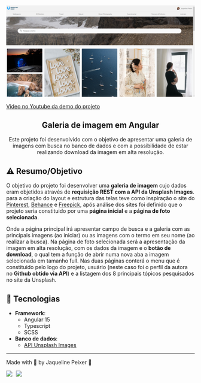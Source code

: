 ![](./img_readme/miniatura-apresentacao-projeto.png)


[Video no Youtube da demo do projeto](https://youtu.be/_3-sr_dCb4I)

<div align="center">
<h2>Galeria de imagem em Angular</h2>

Este projeto foi desenvolvido com o objetivo de apresentar uma galeria de imagens com busca no banco de dados e com a possibilidade de estar realizando download da imagem em alta resolução.
</div>

## ⚠️ Resumo/Objetivo
O objetivo do projeto foi desenvolver uma **galeria de imagem** cujo dados eram objetidos através de **requisição REST com a API da Unsplash Images**. para a criação do layout e estrutura das telas teve como inspiração o site do [Pinterest](https://www.pinterest.com/), [Behance](http://behance.net/) e [Freepick](https://br.freepik.com/), após análise dos sites foi definido que o projeto seria constituido por uma **página inicial** e a **página de foto selecionada**. 

Onde a página principal irá apresentar campo de busca e a galeria com as principais imagens (ao iniciar) ou as imagens com o termo em seu nome (ao realizar a busca). Na página de foto selecionada será a apresentação da imagem em alta resolução, com os dados da imagem e o **botão de download**, o qual tem a função de abrir numa nova aba a imagem selecionada em tamanho full. Nas duas páginas conterá o menu que é constituido pelo logo do projeto, usuário (neste caso foi o perfil da autora no **Github obtido via API**) e a listagem dos 8 principais tópicos pesquisados no site da Unsplash.


## 🚀 Tecnologias 

- **Framework**: 
    - Angular 15
    - Typescript
    - SCSS
- **Banco de dados**: 
    - [API Unsplash Images](https://unsplash.com/developers)

---

Made with 🧡 by Jaqueline Peixer :wave: 

<div style="display: flex; gap: 10px;">
    <a href="https://www.linkedin.com/in/jaquelinepeixer/" target="_blank"><img src="https://img.shields.io/badge/-LinkedIn-%230077B5?style=for-the-badge&logo=linkedin&logoColor=white"></a>
   <a href="mailto:peixer.jaqueline@gmail.com" target="_blank"><img src="https://img.shields.io/badge/Gmail-D14836?style=for-the-badge&logo=gmail&logoColor=white"></a> 
</div>

